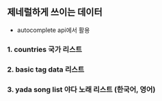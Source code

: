## 제네럴하게 쓰이는 데이터
- autocomplete api에서 활용
### 1. countries 국가 리스트
### 2. basic tag data 리스트
### 3. yada song list 야다 노래 리스트 (한국어, 영어)